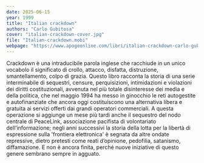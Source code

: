 ```yaml
---
date: 2025-06-15
year: 1999
title: "Italian crackdown"
authors: "Carlo Gubitosa"
cover: "italian-crackdown-cover.jpg"
file: "Italian-crackdown.mobi"
webpage: "https://www.apogeonline.com/libri/italian-crackdown-carlo-gubitosa/"
---
```


Crackdown è una intraducibile parola inglese che racchiude in un unico vocabolo il significato di crollo, attacco, disfatta, distruzione, smantellamento, colpo di grazia.
Questo libro racconta la storia di una serie interminabile di sequestri, censure, perquisizioni, intimidazioni e violazioni dei diritti costituzionali, avvenuta nel più totale disinteresse dei media e della politica, che nel maggio 1994 ha messo in ginocchio le reti autogestite e autofinanziate che ancora oggi costituiscono una alternativa libera e gratuita ai servizi offerti dai grandi operatori commerciali.
A questa operazione si aggiunge un mese più tardi anche il sequestro del nodo centrale di PeaceLink, associazione pacifista di volontariato dell’informazione; negli anni successivi la storia della lotta per la libertà di espressione sulla 'frontiera elettronica' è segnata da altre ondate repressive, dietro pretesti come reati d’opinione, pedofilia, satanismo, diffamazione.
E non è ancora finita, perché nuove iniziative di questo genere sembrano sempre in agguato.